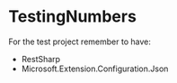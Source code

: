 # TestingNumbers


For the test project remember to have:
* RestSharp 
* Microsoft.Extension.Configuration.Json